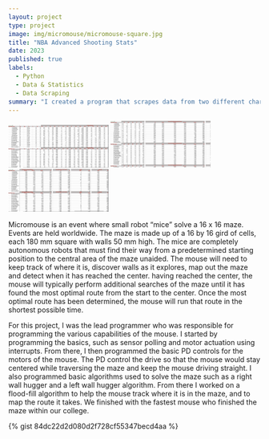 ```yaml
---
layout: project
type: project
image: img/micromouse/micromouse-square.jpg
title: "NBA Advanced Shooting Stats"
date: 2023
published: true
labels:
  - Python
  - Data & Statistics
  - Data Scraping 
summary: "I created a program that scrapes data from two different charts and combines them, but only retriveing the data from players who meet certain metrics and conditions. "
---
```


<div class="text-center p-4">
  <img width="200px" src="../img/Stats1.jpg" >
  <img width="200px" src="../img/Stats3.jpg" >
  <img width="200px" src="../img/Stats2.jpg" >
</div>

Micromouse is an event where small robot “mice” solve a 16 x 16 maze.  Events are held worldwide.  The maze is made up of a 16 by 16 gird of cells, each 180 mm square with walls 50 mm high.  The mice are completely autonomous robots that must find their way from a predetermined starting position to the central area of the maze unaided.  The mouse will need to keep track of where it is, discover walls as it explores, map out the maze and detect when it has reached the center.  having reached the center, the mouse will typically perform additional searches of the maze until it has found the most optimal route from the start to the center.  Once the most optimal route has been determined, the mouse will run that route in the shortest possible time.

For this project, I was the lead programmer who was responsible for programming the various capabilities of the mouse.  I started by programming the basics, such as sensor polling and motor actuation using interrupts.  From there, I then programmed the basic PD controls for the motors of the mouse.  The PD control the drive so that the mouse would stay centered while traversing the maze and keep the mouse driving straight.  I also programmed basic algorithms used to solve the maze such as a right wall hugger and a left wall hugger algorithm.  From there I worked on a flood-fill algorithm to help the mouse track where it is in the maze, and to map the route it takes.  We finished with the fastest mouse who finished the maze within our college.


{% gist 84dc22d2d080d2f728cf55347becd4aa %}
